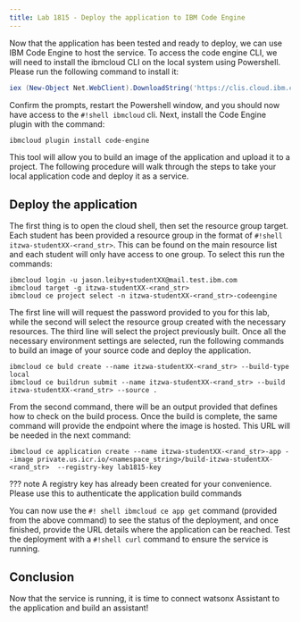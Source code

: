 ```yaml
---
title: Lab 1815 - Deploy the application to IBM Code Engine
---
```

Now that the application has been tested and ready to deploy, we can use IBM Code Engine to host the service.  To access the code engine CLI, we will need to install the ibmcloud CLI on the local system using Powershell.  Please run the following command to install it:

``` powershell
iex (New-Object Net.WebClient).DownloadString('https://clis.cloud.ibm.com/install/powershell')
```

Confirm the prompts, restart the Powershell window, and you should now have access to the `#!shell ibmcloud` cli.  Next, install the Code Engine plugin with the command: 

``` powershell
ibmcloud plugin install code-engine
```

This tool will allow you to build an image of the application and upload it to a project.  The following procedure will walk through the steps to take your local application code and deploy it as a service.

## Deploy the application
The first thing is to open the cloud shell, then set the resource group target.  Each student has been provided a resource group in the format of `#!shell itzwa-studentXX-<rand_str>`.  This can be found on the main resource list and each student will only have access to one group.  To select this run the commands: 

``` shell
ibmcloud login -u jason.leiby+studentXX@mail.test.ibm.com
ibmcloud target -g itzwa-studentXX-<rand_str>
ibmcloud ce project select -n itzwa-studentXX-<rand_str>-codeengine
```

The first line will will request the password provided to you for this lab, while the second will select the resource group created with the necessary resources.  The third line will select the project previously built.  Once all the necessary environment settings are selected, run the following commands to build an image of your source code and deploy the application.

``` shell
ibmcloud ce buld create --name itzwa-studentXX-<rand_str> --build-type local
ibmcloud ce buildrun submit --name itzwa-studentXX-<rand_str> --build itzwa-studentXX-<rand_str> --source .
```
From the second command, there will be an output provided that defines how to check on the build process.  Once the build is complete, the same command will provide the endpoint where the image is hosted.  This URL will be needed in the next command: 

``` shell
ibmcloud ce application create --name itzwa-studentXX-<rand_str>-app --image private.us.icr.io/<namespace_string>/build-itzwa-studentXX-<rand_str>  --registry-key lab1815-key
```

??? note
    A registry key has already been created for your convenience.  Please use this to authenticate the application build commands

You can now use the `#! shell ibmcloud ce app get` command (provided from the above command) to see the status of the deployment, and once finished, provide the URL details where the application can be reached.  Test the deployment with a `#!shell curl` command to ensure the service is running.  

## Conclusion
Now that the service is running, it is time to connect watsonx Assistant to the application and build an assistant!